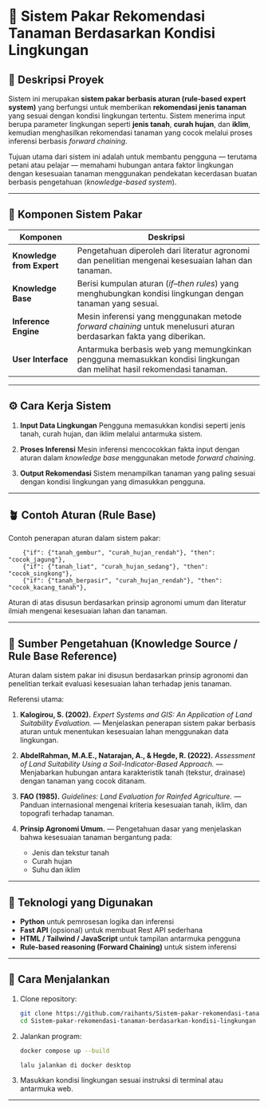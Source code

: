 # 🌾 Sistem Pakar Rekomendasi Tanaman Berdasarkan Kondisi Lingkungan

## 📖 Deskripsi Proyek

Sistem ini merupakan **sistem pakar berbasis aturan (rule-based expert system)** yang berfungsi untuk memberikan **rekomendasi jenis tanaman** yang sesuai dengan kondisi lingkungan tertentu.
Sistem menerima input berupa parameter lingkungan seperti **jenis tanah**, **curah hujan**, dan **iklim**, kemudian menghasilkan rekomendasi tanaman yang cocok melalui proses inferensi berbasis *forward chaining*.

Tujuan utama dari sistem ini adalah untuk membantu pengguna — terutama petani atau pelajar — memahami hubungan antara faktor lingkungan dengan kesesuaian tanaman menggunakan pendekatan kecerdasan buatan berbasis pengetahuan (*knowledge-based system*).

---

## 🧠 Komponen Sistem Pakar

| Komponen                  | Deskripsi                                                                                                              |
| ------------------------- | ---------------------------------------------------------------------------------------------------------------------- |
| **Knowledge from Expert** | Pengetahuan diperoleh dari literatur agronomi dan penelitian mengenai kesesuaian lahan dan tanaman.                    |
| **Knowledge Base**        | Berisi kumpulan aturan (*if–then rules*) yang menghubungkan kondisi lingkungan dengan tanaman yang sesuai.             |
| **Inference Engine**      | Mesin inferensi yang menggunakan metode *forward chaining* untuk menelusuri aturan berdasarkan fakta yang diberikan.   |
| **User Interface**        | Antarmuka berbasis web yang memungkinkan pengguna memasukkan kondisi lingkungan dan melihat hasil rekomendasi tanaman. |

---

## ⚙️ Cara Kerja Sistem

1. **Input Data Lingkungan**
   Pengguna memasukkan kondisi seperti jenis tanah, curah hujan, dan iklim melalui antarmuka sistem.

2. **Proses Inferensi**
   Mesin inferensi mencocokkan fakta input dengan aturan dalam *knowledge base* menggunakan metode *forward chaining*.

3. **Output Rekomendasi**
   Sistem menampilkan tanaman yang paling sesuai dengan kondisi lingkungan yang dimasukkan pengguna.

---

## 🪴 Contoh Aturan (Rule Base)

Contoh penerapan aturan dalam sistem pakar:

```
    {"if": {"tanah_gembur", "curah_hujan_rendah"}, "then": "cocok_jagung"},
    {"if": {"tanah_liat", "curah_hujan_sedang"}, "then": "cocok_singkong"},
    {"if": {"tanah_berpasir", "curah_hujan_rendah"}, "then": "cocok_kacang_tanah"},
```

Aturan di atas disusun berdasarkan prinsip agronomi umum dan literatur ilmiah mengenai kesesuaian lahan dan tanaman.

---

## 📘 Sumber Pengetahuan (Knowledge Source / Rule Base Reference)

Aturan dalam sistem pakar ini disusun berdasarkan prinsip agronomi dan penelitian terkait evaluasi kesesuaian lahan terhadap jenis tanaman.

Referensi utama:

1. **Kalogirou, S. (2002).** *Expert Systems and GIS: An Application of Land Suitability Evaluation.*
   — Menjelaskan penerapan sistem pakar berbasis aturan untuk menentukan kesesuaian lahan menggunakan data lingkungan.

2. **AbdelRahman, M.A.E., Natarajan, A., & Hegde, R. (2022).** *Assessment of Land Suitability Using a Soil-Indicator-Based Approach.*
   — Menjabarkan hubungan antara karakteristik tanah (tekstur, drainase) dengan tanaman yang cocok ditanam.

3. **FAO (1985).** *Guidelines: Land Evaluation for Rainfed Agriculture.*
   — Panduan internasional mengenai kriteria kesesuaian tanah, iklim, dan topografi terhadap tanaman.

4. **Prinsip Agronomi Umum.**
   — Pengetahuan dasar yang menjelaskan bahwa kesesuaian tanaman bergantung pada:

   * Jenis dan tekstur tanah
   * Curah hujan
   * Suhu dan iklim

---


## 🧪 Teknologi yang Digunakan

* **Python** untuk pemrosesan logika dan inferensi
* **Fast API** (opsional) untuk membuat Rest API sederhana
* **HTML / Tailwind / JavaScript** untuk tampilan antarmuka pengguna
* **Rule-based reasoning (Forward Chaining)** untuk sistem inferensi

---

## 💬 Cara Menjalankan

1. Clone repository:

   ```bash
   git clone https://github.com/raihants/Sistem-pakar-rekomendasi-tanaman-berdasarkan-kondisi-lingkungan.git
   cd Sistem-pakar-rekomendasi-tanaman-berdasarkan-kondisi-lingkungan
   ```

2. Jalankan program:

   ```bash
   docker compose up --build

   lalu jalankan di docker desktop 
   ```

3. Masukkan kondisi lingkungan sesuai instruksi di terminal atau antarmuka web.

---
